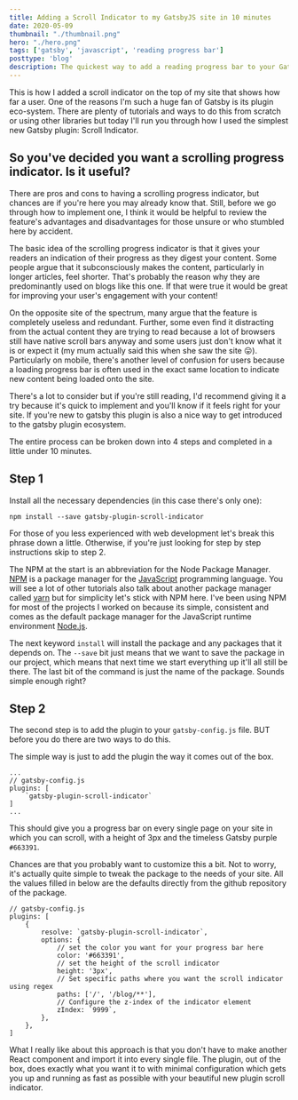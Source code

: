 ```yaml
---
title: Adding a Scroll Indicator to my GatsbyJS site in 10 minutes
date: 2020-05-09
thumbnail: "./thumbnail.png"
hero: "./hero.png"
tags: ['gatsby', 'javascript', 'reading progress bar']
posttype: 'blog'
description: The quickest way to add a reading progress bar to your GatsbyJS site
---
```


This is how I added a scroll indicator on the top of my site that shows how far a user. One of the reasons I'm such a huge fan of Gatsby is its plugin eco-system. There are plenty of tutorials and ways to do this from scratch or using other libraries but today I'll run you through how I used the simplest new Gatsby plugin: Scroll Indicator.

## So you've decided you want a scrolling progress indicator. Is it useful?

There are pros and cons to having a scrolling progress indicator, but chances are if you're here you may already know that. Still, before we go through how to implement one, I think it would be helpful to review the feature's advantages and disadvantages for those unsure or who stumbled here by accident.

The basic idea of the scrolling progress indicator is that it gives your readers an indication of their progress as they digest your content. Some people argue that it subconsciously makes the content, particularly in longer articles, feel shorter. That's probably the reason why they are predominantly used on blogs like this one. If that were true it would be great for improving your user's engagement with your content!

<!-- As a quick disclaimer, all the information presented is based on my personal opinions and experience and in no way reflects researched design theory and best UX practices. I have however, confirmed, the information presented with other sources.  -->

On the opposite site of the spectrum, many argue that the feature is completely useless and redundant. Further, some even find it distracting from the actual content they are trying to read because a lot of browsers still have native scroll bars anyway and some users just don't know what it is or expect it (my mum actually said this when she saw the site 😛). Particularly on mobile, there's another level of confusion for users because a loading progress bar is often used in the exact same location to indicate new content being loaded onto the site.

There's a lot to consider but if you're still reading, I'd recommend giving it a try because it's quick to implement and you'll know if it feels right for your site. If you're new to gatsby this plugin is also a nice way to get introduced to the gatsby plugin ecosystem.

The entire process can be broken down into 4 steps and completed in a little under 10 minutes.

## Step 1

Install all the necessary dependencies (in this case there's only one):

```{js}
npm install --save gatsby-plugin-scroll-indicator
```

For those of you less experienced with web development let's break this phrase down a little. Otherwise, if you're just looking for step by step instructions skip to step 2.

The NPM at the start is an abbreviation for the Node Package Manager. [NPM](https://www.npmjs.com/) is a package manager for the [JavaScript](https://en.wikipedia.org/wiki/JavaScript) programming language. You will see a lot of other tutorials also talk about another package manager called [yarn](https://yarnpkg.com/) but for simplicity let's stick with NPM here. I've been using NPM for most of the projects I worked on because its simple, consistent and comes as the default package manager for the JavaScript runtime environment [Node.js](https://nodejs.org/en/).

The next keyword `install` will install the package and any packages that it depends on. The `--save` bit just means that we want to save the package in our project, which means that next time we start everything up it'll all still be there. The last bit of the command is just the name of the package. Sounds simple enough right?

## Step 2

The second step is to add the plugin to your `gatsby-config.js` file. BUT before you do there are two ways to do this.

The simple way is just to add the plugin the way it comes out of the box.

```{js}
...
// gatsby-config.js
plugins: [
    `gatsby-plugin-scroll-indicator`
]
...
```

This should give you a progress bar on every single page on your site in which you can scroll, with a height of 3px and the timeless Gatsby purple `#663391`.

Chances are that you probably want to customize this a bit. Not to worry, it's actually quite simple to tweak the package to the needs of your site. All the values filled in below are the defaults directly from the github repository of the package.

```{js}
// gatsby-config.js
plugins: [
    {
        resolve: `gatsby-plugin-scroll-indicator`,
        options: {
            // set the color you want for your progress bar here
            color: '#663391',
            // set the height of the scroll indicator
            height: '3px',
            // Set specific paths where you want the scroll indicator using regex
            paths: ['/', '/blog/**'],
            // Configure the z-index of the indicator element
            zIndex: `9999`,
        },
    },
]
```

What I really like about this approach is that you don't have to make another React component and import it into every single file. The plugin, out of the box, does exactly what you want it to with minimal configuration which gets you up and running as fast as possible with your beautiful new plugin scroll indicator.
